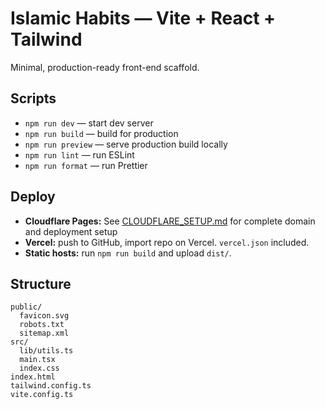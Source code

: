# Islamic Habits — Vite + React + Tailwind

Minimal, production-ready front-end scaffold.

## Scripts
- `npm run dev` — start dev server
- `npm run build` — build for production
- `npm run preview` — serve production build locally
- `npm run lint` — run ESLint
- `npm run format` — run Prettier

## Deploy
- **Cloudflare Pages:** See [CLOUDFLARE_SETUP.md](./CLOUDFLARE_SETUP.md) for complete domain and deployment setup
- **Vercel:** push to GitHub, import repo on Vercel. `vercel.json` included.
- **Static hosts:** run `npm run build` and upload `dist/`.

## Structure
```
public/
  favicon.svg
  robots.txt
  sitemap.xml
src/
  lib/utils.ts
  main.tsx
  index.css
index.html
tailwind.config.ts
vite.config.ts
```